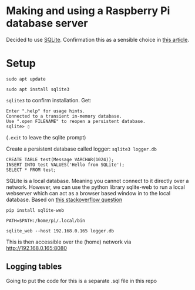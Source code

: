 # Making and using a Raspberry Pi database server

Decided to use [SQLite](https://sqlite.org/index.html).  Confirmation this as a sensible choice in [this article](https://chipwired.com/databases-for-raspberry-pi/).

# Setup
```sudo apt update```

```sudo apt install sqlite3```

```sqlite3``` to confirm installation.  Get:
```SQLite version 3.27.2 2019-02-15 16:06:06
Enter ".help" for usage hints.
Connected to a transient in-memory database.
Use ".open FILENAME" to reopen a persistent database.
sqlite> ▯
```

(```.exit``` to leave the sqlite prompt)

Create a persistent database called logger: ```sqlite3 logger.db```

```
CREATE TABLE test(Message VARCHAR(1024));
INSERT INTO test VALUES('Hello from SQLite');
SELECT * FROM test;
```

SQLite is a local database.  Meaning you cannot connect to it directly over a network.  However, we can use the python library sqlite-web to run a local webserver which can act as a browser based window in to the local database.  Based on [this stackoverflow question](https://stackoverflow.com/questions/8357496/access-sqlite-from-a-remote-server)

```pip install sqlite-web```

```PATH=$PATH:/home/pi/.local/bin```

```sqlite_web --host 192.168.0.165 logger.db```

This is then accessible over the (home) network via http://192.168.0.165:8080

## Logging tables ##
Going to put the code for this is a separate .sql file in this repo







